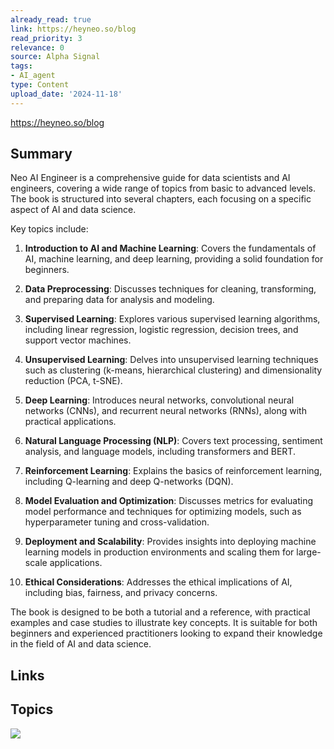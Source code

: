 ```yaml
---
already_read: true
link: https://heyneo.so/blog
read_priority: 3
relevance: 0
source: Alpha Signal
tags:
- AI_agent
type: Content
upload_date: '2024-11-18'
---
```


https://heyneo.so/blog
## Summary

Neo AI Engineer is a comprehensive guide for data scientists and AI engineers, covering a wide range of topics from basic to advanced levels. The book is structured into several chapters, each focusing on a specific aspect of AI and data science.

Key topics include:

1. **Introduction to AI and Machine Learning**: Covers the fundamentals of AI, machine learning, and deep learning, providing a solid foundation for beginners.

2. **Data Preprocessing**: Discusses techniques for cleaning, transforming, and preparing data for analysis and modeling.

3. **Supervised Learning**: Explores various supervised learning algorithms, including linear regression, logistic regression, decision trees, and support vector machines.

4. **Unsupervised Learning**: Delves into unsupervised learning techniques such as clustering (k-means, hierarchical clustering) and dimensionality reduction (PCA, t-SNE).

5. **Deep Learning**: Introduces neural networks, convolutional neural networks (CNNs), and recurrent neural networks (RNNs), along with practical applications.

6. **Natural Language Processing (NLP)**: Covers text processing, sentiment analysis, and language models, including transformers and BERT.

7. **Reinforcement Learning**: Explains the basics of reinforcement learning, including Q-learning and deep Q-networks (DQN).

8. **Model Evaluation and Optimization**: Discusses metrics for evaluating model performance and techniques for optimizing models, such as hyperparameter tuning and cross-validation.

9. **Deployment and Scalability**: Provides insights into deploying machine learning models in production environments and scaling them for large-scale applications.

10. **Ethical Considerations**: Addresses the ethical implications of AI, including bias, fairness, and privacy concerns.

The book is designed to be both a tutorial and a reference, with practical examples and case studies to illustrate key concepts. It is suitable for both beginners and experienced practitioners looking to expand their knowledge in the field of AI and data science.
## Links


## Topics

![](topics/Concept/Neo%20AI)